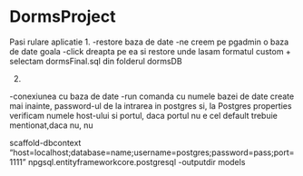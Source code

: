 # DormsProject
 Pasi rulare aplicatie
1.
-restore baza de date
-ne creem pe pgadmin o baza de date goala
-click dreapta pe ea si restore unde lasam formatul custom + selectam dormsFinal.sql din folderul dormsDB

2.
-conexiunea cu baza de date
-run comanda cu numele bazei de date create mai inainte, password-ul de la intrarea in postgres si, la Postgres properties verificam numele host-ului si portul, daca portul nu e cel default trebuie mentionat,daca nu, nu

scaffold-dbcontext “host=localhost;database=name;username=postgres;password=pass;port=1111” npgsql.entityframeworkcore.postgresql -outputdir models
